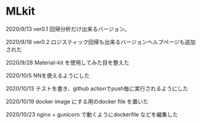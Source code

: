 # MLkit
2020/9/13 ver0.1 回帰分析だけ出来るバージョン。

2020/9/18 ver0.2 ロジスティック回帰も出来るバージョンヘルプページも追加された

2020/9/28 Material-kit を使用してみた目を整えた

2020/10/5 NNを使えるようにした

2020/10/13 テストを書き、github actionでpush毎に実行されるようにした

2020/10/19 docker image にする用のdocker file を置いた

2020/10/23 nginx + gunicorn で動くようにdockerfile などを編集した
